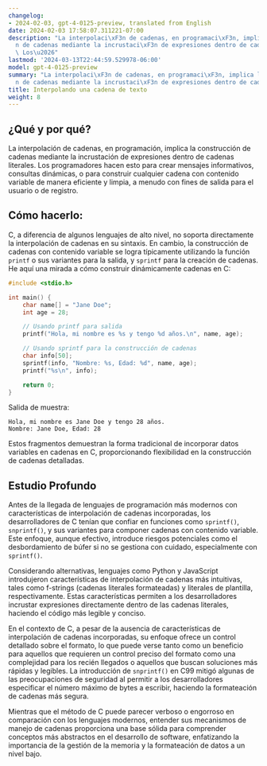 ```yaml
---
changelog:
- 2024-02-03, gpt-4-0125-preview, translated from English
date: 2024-02-03 17:58:07.311221-07:00
description: "La interpolaci\xF3n de cadenas, en programaci\xF3n, implica la construcci\xF3\
  n de cadenas mediante la incrustaci\xF3n de expresiones dentro de cadenas literales.\
  \ Los\u2026"
lastmod: '2024-03-13T22:44:59.529978-06:00'
model: gpt-4-0125-preview
summary: "La interpolaci\xF3n de cadenas, en programaci\xF3n, implica la construcci\xF3\
  n de cadenas mediante la incrustaci\xF3n de expresiones dentro de cadenas literales."
title: Interpolando una cadena de texto
weight: 8
---
```


## ¿Qué y por qué?

La interpolación de cadenas, en programación, implica la construcción de cadenas mediante la incrustación de expresiones dentro de cadenas literales. Los programadores hacen esto para crear mensajes informativos, consultas dinámicas, o para construir cualquier cadena con contenido variable de manera eficiente y limpia, a menudo con fines de salida para el usuario o de registro.

## Cómo hacerlo:

C, a diferencia de algunos lenguajes de alto nivel, no soporta directamente la interpolación de cadenas en su sintaxis. En cambio, la construcción de cadenas con contenido variable se logra típicamente utilizando la función `printf` o sus variantes para la salida, y `sprintf` para la creación de cadenas. He aquí una mirada a cómo construir dinámicamente cadenas en C:

```c
#include <stdio.h>

int main() {
    char name[] = "Jane Doe";
    int age = 28;

    // Usando printf para salida
    printf("Hola, mi nombre es %s y tengo %d años.\n", name, age);

    // Usando sprintf para la construcción de cadenas
    char info[50];
    sprintf(info, "Nombre: %s, Edad: %d", name, age);
    printf("%s\n", info);

    return 0;
}
```

Salida de muestra:
```
Hola, mi nombre es Jane Doe y tengo 28 años.
Nombre: Jane Doe, Edad: 28
```
Estos fragmentos demuestran la forma tradicional de incorporar datos variables en cadenas en C, proporcionando flexibilidad en la construcción de cadenas detalladas.

## Estudio Profundo

Antes de la llegada de lenguajes de programación más modernos con características de interpolación de cadenas incorporadas, los desarrolladores de C tenían que confiar en funciones como `sprintf()`, `snprintf()`, y sus variantes para componer cadenas con contenido variable. Este enfoque, aunque efectivo, introduce riesgos potenciales como el desbordamiento de búfer si no se gestiona con cuidado, especialmente con `sprintf()`.

Considerando alternativas, lenguajes como Python y JavaScript introdujeron características de interpolación de cadenas más intuitivas, tales como f-strings (cadenas literales formateadas) y literales de plantilla, respectivamente. Estas características permiten a los desarrolladores incrustar expresiones directamente dentro de las cadenas literales, haciendo el código más legible y conciso.

En el contexto de C, a pesar de la ausencia de características de interpolación de cadenas incorporadas, su enfoque ofrece un control detallado sobre el formato, lo que puede verse tanto como un beneficio para aquellos que requieren un control preciso del formato como una complejidad para los recién llegados o aquellos que buscan soluciones más rápidas y legibles. La introducción de `snprintf()` en C99 mitigó algunas de las preocupaciones de seguridad al permitir a los desarrolladores especificar el número máximo de bytes a escribir, haciendo la formateación de cadenas más segura.

Mientras que el método de C puede parecer verboso o engorroso en comparación con los lenguajes modernos, entender sus mecanismos de manejo de cadenas proporciona una base sólida para comprender conceptos más abstractos en el desarrollo de software, enfatizando la importancia de la gestión de la memoria y la formateación de datos a un nivel bajo.
